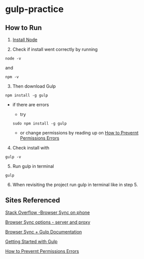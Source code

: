 # gulp-practice

## How to Run

1. [Install Node](http://nodejs.org)

2. Check if install went correctly by running
```
node -v
```
  and

  ```
  npm -v
  ```
3.   Then download Gulp
```
npm install -g gulp
```

  - if there are errors
       * try
       ```
       sudo npm install -g gulp
       ```

       * or change permissions by reading up on [How to Prevernt Permissions Errors](https://docs.npmjs.com/getting-started/fixing-npm-permissions#how-to-prevent-permissions-errors)

4. Check install with
```
gulp -v
```

5. Run gulp in terminal
```
gulp
```

6. When revisiting the project run gulp in terminal like in step 5.

## Sites Referenced
[Stack Overflow -Browser Sync on phone](https://stackoverflow.com/questions/34739846/browser-sync-in-mobile-while-local-development)

[Browser Sync options - server and proxy](https://browsersync.io/docs/options/#option-proxy)

[Browser Sync + Gulp Documentation](https://browsersync.io/docs/gulp)

[Getting Started with Gulp](https://travismaynard.com/writing/getting-started-with-gulp)

[How to Prevernt Permissions Errors](https://docs.npmjs.com/getting-started/fixing-npm-permissions#how-to-prevent-permissions-errors)
